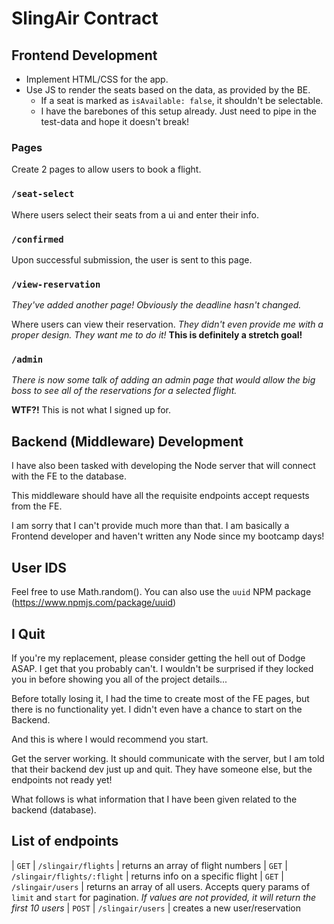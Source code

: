 # SlingAir Contract

## Frontend Development

- Implement HTML/CSS for the app.
- Use JS to render the seats based on the data, as provided by the BE.
  - If a seat is marked as `isAvailable: false`, it shouldn't be selectable.
  - I have the barebones of this setup already. Just need to pipe in the test-data and hope it doesn't break!

### Pages

Create 2 pages to allow users to book a flight.

### `/seat-select`

Where users select their seats from a ui and enter their info.

### `/confirmed`

Upon successful submission, the user is sent to this page.

### `/view-reservation`

_They've added another page! Obviously the deadline hasn't changed._

Where users can view their reservation. _They didn't even provide me with a proper design. They want me to do it!_ **This is definitely a stretch goal!**

### `/admin`

_There is now some talk of adding an admin page that would allow the big boss to see all of the reservations for a selected flight._

**WTF?!** This is not what I signed up for.

## Backend (Middleware) Development

I have also been tasked with developing the Node server that will connect with the FE to the database.

This middleware should have all the requisite endpoints accept requests from the FE.

I am sorry that I can't provide much more than that. I am basically a Frontend developer and haven't written any Node since my bootcamp days!

## User IDS

Feel free to use Math.random(). You can also use the `uuid` NPM package (https://www.npmjs.com/package/uuid)

## I Quit

If you're my replacement, please consider getting the hell out of Dodge ASAP. I get that you probably can't. I wouldn't be surprised if they locked you in before showing you all of the project details...

Before totally losing it, I had the time to create most of the FE pages, but there is no functionality yet. I didn't even have a chance to start on the Backend.

And this is where I would recommend you start.

Get the server working. It should communicate with the server, but I am told that their backend dev just up and quit. They have someone else, but the endpoints not ready yet!

What follows is what information that I have been given related to the backend (database).

## List of endpoints

| `GET` | `/slingair/flights` | returns an array of flight numbers
| `GET` | `/slingair/flights/:flight` | returns info on a specific flight
| `GET` | `/slingair/users` | returns an array of all users. Accepts query params of `limit` and `start` for pagination. _If values are not provided, it will return the first 10 users_
| `POST` | `/slingair/users` | creates a new user/reservation
